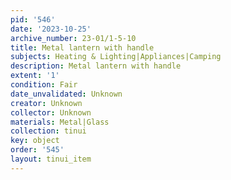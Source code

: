 ```yaml
---
pid: '546'
date: '2023-10-25'
archive_number: 23-01/1-5-10
title: Metal lantern with handle
subjects: Heating & Lighting|Appliances|Camping
description: Metal lantern with handle
extent: '1'
condition: Fair
date_unvalidated: Unknown
creator: Unknown
collector: Unknown
materials: Metal|Glass
collection: tinui
key: object
order: '545'
layout: tinui_item
---
```

